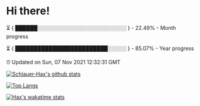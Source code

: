 # Hi there!

⏳ { ██████░░░░░░░░░░░░░░░░░░░░░░░░ } - 22.49% - Month progress

⏳ { █████████████████████████░░░░░ } - 85.07% - Year progress

⏰ Updated on Sun, 07 Nov 2021 12:32:31 GMT


[![Schlauer-Hax's github stats](https://github-readme-stats.vercel.app/api?username=Schlauer-Hax&show_icons=true&theme=dark&count_private=true)](https://github.com/Schlauer-Hax)


[![Top Langs](https://github-readme-stats.vercel.app/api/top-langs/?username=Schlauer-Hax&layout=compact&theme=dark)](https://github.com/Schlauer-Hax?tab=repositories)


[![Hax's wakatime stats](https://github-readme-stats.vercel.app/api/wakatime?username=Hax&theme=dark)](https://wakatime.com/@Hax)


